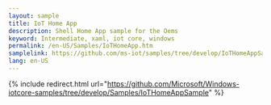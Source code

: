 ```yaml
---
layout: sample
title: IoT Home App
description: Shell Home App sample for the Oems
keyword: Intermediate, xaml, iot core, windows
permalink: /en-US/Samples/IoTHomeApp.htm
samplelink: https://github.com/ms-iot/samples/tree/develop/IoTHomeAppSample/IoTHomeApp
lang: en-US
---
```

{% include redirect.html url="https://github.com/Microsoft/Windows-iotcore-samples/tree/develop/Samples/IoTHomeAppSample" %}
